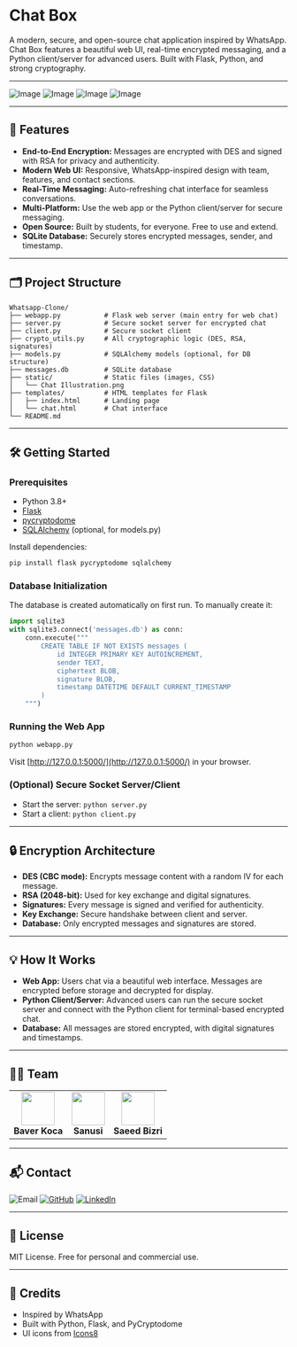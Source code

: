 # Chat Box
A modern, secure, and open-source chat application inspired by WhatsApp. Chat Box features a beautiful web UI, real-time encrypted messaging, and a Python client/server for advanced users. Built with Flask, Python, and strong cryptography.

---

![Image](https://github.com/user-attachments/assets/6d5fa7d8-6b06-4c1e-a2cb-812ba0d04487)
![Image](https://github.com/user-attachments/assets/06f6878f-2155-45d9-9059-a3353d545086)
![Image](https://github.com/user-attachments/assets/2625b9f5-f532-4bf9-8c6c-5d5fc9b2b4a8)
![Image](https://github.com/user-attachments/assets/4f541029-7f08-412b-b69e-16137fec8c2b)

---

## 🚀 Features
- **End-to-End Encryption:** Messages are encrypted with DES and signed with RSA for privacy and authenticity.
- **Modern Web UI:** Responsive, WhatsApp-inspired design with team, features, and contact sections.
- **Real-Time Messaging:** Auto-refreshing chat interface for seamless conversations.
- **Multi-Platform:** Use the web app or the Python client/server for secure messaging.
- **Open Source:** Built by students, for everyone. Free to use and extend.
- **SQLite Database:** Securely stores encrypted messages, sender, and timestamp.

---

## 🗂️ Project Structure
```text
Whatsapp-Clone/
├── webapp.py           # Flask web server (main entry for web chat)
├── server.py           # Secure socket server for encrypted chat
├── client.py           # Secure socket client
├── crypto_utils.py     # All cryptographic logic (DES, RSA, signatures)
├── models.py           # SQLAlchemy models (optional, for DB structure)
├── messages.db         # SQLite database
├── static/             # Static files (images, CSS)
│   └── Chat Illustration.png
├── templates/          # HTML templates for Flask
│   ├── index.html      # Landing page
│   └── chat.html       # Chat interface
└── README.md
```

---

## 🛠️ Getting Started

### Prerequisites
- Python 3.8+
- [Flask](https://flask.palletsprojects.com/)
- [pycryptodome](https://www.pycryptodome.org/)
- [SQLAlchemy](https://www.sqlalchemy.org/) (optional, for models.py)

Install dependencies:
```bash
pip install flask pycryptodome sqlalchemy
```

### Database Initialization
The database is created automatically on first run. To manually create it:
```python
import sqlite3
with sqlite3.connect('messages.db') as conn:
    conn.execute("""
        CREATE TABLE IF NOT EXISTS messages (
            id INTEGER PRIMARY KEY AUTOINCREMENT,
            sender TEXT,
            ciphertext BLOB,
            signature BLOB,
            timestamp DATETIME DEFAULT CURRENT_TIMESTAMP
        )
    """)
```

### Running the Web App
```bash
python webapp.py
```
Visit [http://127.0.0.1:5000/](http://127.0.0.1:5000/) in your browser.

### (Optional) Secure Socket Server/Client
- Start the server: `python server.py`
- Start a client: `python client.py`

---

## 🔒 Encryption Architecture
- **DES (CBC mode):** Encrypts message content with a random IV for each message.
- **RSA (2048-bit):** Used for key exchange and digital signatures.
- **Signatures:** Every message is signed and verified for authenticity.
- **Key Exchange:** Secure handshake between client and server.
- **Database:** Only encrypted messages and signatures are stored.

---

## 💡 How It Works
- **Web App:** Users chat via a beautiful web interface. Messages are encrypted before storage and decrypted for display.
- **Python Client/Server:** Advanced users can run the secure socket server and connect with the Python client for terminal-based encrypted chat.
- **Database:** All messages are stored encrypted, with digital signatures and timestamps.

---

## 👨‍💻 Team
<table>
  <tr>
    <td align="center"><img src="https://ui-avatars.com/api/?name=Baver+Koca&background=075e54&color=fff&size=80" width="60"/><br/><b>Baver Koca</b></td>
    <td align="center"><img src="https://ui-avatars.com/api/?name=Sanusi&background=25d366&color=fff&size=80" width="60"/><br/><b>Sanusi</b></td>
    <td align="center"><img src="https://ui-avatars.com/api/?name=Saeed+Bizri&background=128c7e&color=fff&size=80" width="60"/><br/><b>Saeed Bizri</b></td>
  </tr>
</table>

---

## 📬 Contact
<p align="center>
  <a href="mailto:baver.koca00@gmail.com"><img src="https://img.icons8.com/color/32/gmail-new.png" alt="Email" style="vertical-align:middle;"></a>
  <a href="https://github.com/BaverKoca"><img src="https://img.icons8.com/ios-glyphs/32/25d366/github.png" alt="GitHub" style="vertical-align:middle;"></a>
  <a href="https://www.linkedin.com/in/baver-koca"><img src="https://img.icons8.com/color/32/linkedin.png" alt="LinkedIn" style="vertical-align:middle;"></a>
</p>

---

## 📝 License
MIT License. Free for personal and commercial use.

---

## 🙏 Credits
- Inspired by WhatsApp
- Built with Python, Flask, and PyCryptodome
- UI icons from [Icons8](https://icons8.com/)
